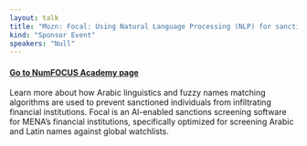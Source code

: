 ```yaml
---
layout: talk
title: "Mozn: Focal: Using Natural Language Processing (NLP) for sanctions screening."
kind: "Sponsor Event"
speakers: "Null"
---
```


#### [Go to NumFOCUS Academy page](https://courses.numfocus.org/courses/course-v1:PyDataGlobal+PDG20-sponsors+2020/jump_to/block-v1:PyDataGlobal+PDG20-sponsors+2020+type@vertical+block@a0189ffb6a804e7a8e8c72de317320cf)

Learn more about how Arabic linguistics and fuzzy names matching algorithms are used to prevent sanctioned individuals from infiltrating financial institutions. Focal is an AI-enabled sanctions screening software for MENA’s financial institutions, specifically optimized for screening Arabic and Latin names against global watchlists.

